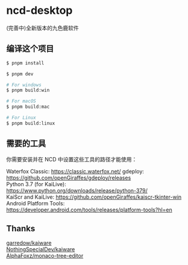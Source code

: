 # ncd-desktop

(完善中)全新版本的九色鹿软件

## 编译这个项目

```bash
$ pnpm install

$ pnpm dev

# For windows
$ pnpm build:win

# For macOS
$ pnpm build:mac

# For Linux
$ pnpm build:linux
```

## 需要的工具

你需要安装并在 NCD 中设置这些工具的路径才能使用：

Waterfox Classic: https://classic.waterfox.net/
gdeploy: https://github.com/openGiraffes/gdeploy/releases  
Python 3.7 (for KaiLive): https://www.python.org/downloads/release/python-379/  
KaiScr and KaiLive: https://github.com/openGiraffes/kaiscr-tkinter-win  
Android Platform Tools: https://developer.android.com/tools/releases/platform-tools?hl=en  

## Thanks

[garredow/kaiware](https://github.com/garredow/kaiware)  
[NothingSpecialDev/kaiware](https://github.com/NothingSpecialDev/kaiware)  
[AlphaFoxz/monaco-tree-editor](https://github.com/AlphaFoxz/monaco-tree-editor)  

